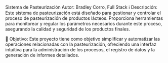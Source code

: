 Sistema de Pasteurización
Autor: Bradley Corro, Full Stack
ℹ️ Descripción:
Este sistema de pasteurización está diseñado para gestionar y controlar el proceso de pasteurización de productos lácteos. Proporciona herramientas para monitorear y regular los parámetros necesarios durante este proceso, asegurando la calidad y seguridad de los productos finales.

🔧 Objetivo:
Este proyecto tiene como objetivo simplificar y automatizar las operaciones relacionadas con la pasteurización, ofreciendo una interfaz intuitiva para la administración de los procesos, el registro de datos y la generación de informes detallados.
